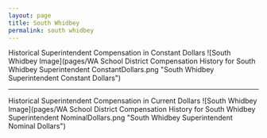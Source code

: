 ```yaml
---
layout: page
title: South Whidbey
permalink: south whidbey
---
```



Historical Superintendent Compensation in Constant Dollars
![South Whidbey Image](pages/WA School District Compensation History for South Whidbey Superintendent ConstantDollars.png "South Whidbey Superintendent Constant Dollars")

___

Historical Superintendent Compensation in Current Dollars
![South Whidbey Image](pages/WA School District Compensation History for South Whidbey Superintendent NominalDollars.png "South Whidbey Superintendent Nominal Dollars")